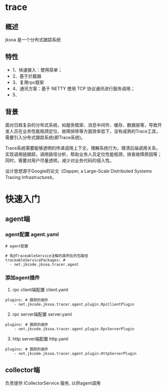 # trace

## 概述
jksoa 是一个分布式跟踪系统

## 特性

- 1、快速接入：使用简单；
- 2、基于拦截器
- 3、复用rpc框架
- 4、通讯方案：基于 NETTY 使用 TCP 协议通讯进行服务调用；
- 5、


## 背景

面对日趋复杂的分布式系统，如服务框架、消息中间件、缓存、数据层等，导致开发人员在业务性能瓶颈定位、故障排除等方面效率低下，没有成熟的Trace工具，需要引入分布式跟踪系统(即Trace系统)。

Trace系统需要能够透明的传递调用上下文，理解系统行为，理清后端调用关系，实现调用链跟踪，调用路径分析，帮助业务人员定位性能瓶颈，排查故障原因等；同时，需要对用户尽量透明，减少对业务代码的侵入性。

设计思想源于Google的论文《Dapper, a Large-Scale Distributed Systems Tracing Infrastructure》。



# 快速入门



## agent端

### agent配置 agent.yaml

```
# agent配置

# 有@TraceableService注解的类所在的包路径
traceableServicePackages: #
  - net.jkcode.jksoa.tracer.agent
```

### 添加agent插件
1. rpc client端配置 client.yaml

```
plugins: # 跟踪的插件
    - net.jkcode.jksoa.tracer.agent.plugin.RpcClientPlugin
```

2. rpc server端配置 server.yaml

```
plugins: # 跟踪的插件
    - net.jkcode.jksoa.tracer.agent.plugin.RpcServerPlugin
```

3. http server端配置 http.yaml

```
plugins: # 跟踪的插件
    - net.jkcode.jksoa.tracer.agent.plugin.HttpServerPlugin
```

## collector端

负责提供 ICollectorService 服务, 以供agent调用